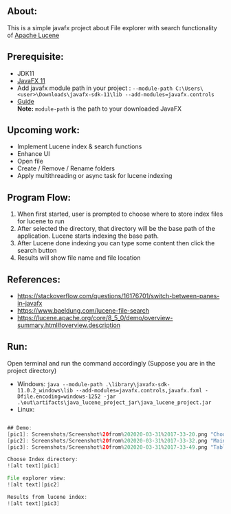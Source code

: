 ## About:
This is a simple javafx project about File explorer with search functionality of [Apache Lucene](https://lucene.apache.org/)  

## Prerequisite:
- JDK11
- [JavaFX 11](https://gluonhq.com/products/javafx/)
- Add javafx module path in your project : ```--module-path C:\Users\<user>\Downloads\javafx-sdk-11\lib --add-modules=javafx.controls```
- [Guide](https://stackoverflow.com/questions/52144931/how-to-add-javafx-runtime-to-eclipse-in-java-11)  
**Note:** ```module-path``` is the path to your downloaded JavaFX
## Upcoming work:
- Implement Lucene index & search functions
- Enhance UI
- Open file
- Create / Remove / Rename folders
- Apply multithreading or async task for lucene indexing

## Program Flow:
1. When first started, user is prompted to choose where to store index files for lucene to run
2. After selected the directory, that directory will be the base path of the application. Lucene starts indexing the base path.
3. After Lucene done indexing you can type some content then click the search button
4. Results will show file name and file location


## References: 
- https://stackoverflow.com/questions/16176701/switch-between-panes-in-javafx
- https://www.baeldung.com/lucene-file-search
- https://lucene.apache.org/core/8_5_0/demo/overview-summary.html#overview.description

## Run:
Open terminal and run the command accordingly (Suppose you are in the project directory) 
- Windows:
```java --module-path .\library\javafx-sdk-11.0.2_windows\lib --add-modules=javafx.controls,javafx.fxml -Dfile.encoding=windows-1252 -jar .\out\artifacts\java_lucene_project_jar\java_lucene_project.jar```
- Linux:
```java --module-path ./library/javafx-sdk-11.0.2_linux/lib --add-modules=javafx.controls,javafx.fxml -Dfile.encoding=UTF-8 -jar ./out/artifacts/java_lucene_project_jar/java_lucene_project.jar

## Demo:
[pic1]: Screenshots/Screenshot%20from%202020-03-31%2017-33-20.png "Choose directory for index"
[pic2]: Screenshots/Screenshot%20from%202020-03-31%2017-33-32.png "Main view"
[pic3]: Screenshots/Screenshot%20from%202020-03-31%2017-33-49.png "Table view"

Choose Index directory:  
![alt text][pic1]

File explorer view:  
![alt text][pic2]

Results from lucene index:  
![alt text][pic3]
